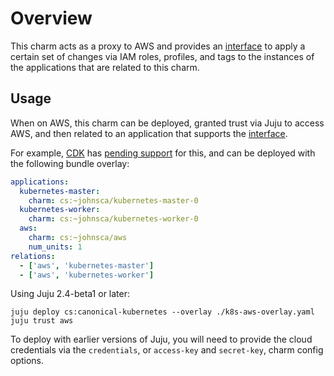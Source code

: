 # Overview

This charm acts as a proxy to AWS and provides an [interface][] to apply a
certain set of changes via IAM roles, profiles, and tags to the instances of
the applications that are related to this charm.

## Usage

When on AWS, this charm can be deployed, granted trust via Juju to access AWS,
and then related to an application that supports the [interface][].

For example, [CDK][] has [pending support](https://github.com/kubernetes/kubernetes/pull/62354)
for this, and can be deployed with the following bundle overlay:

```yaml
applications:
  kubernetes-master:
    charm: cs:~johnsca/kubernetes-master-0
  kubernetes-worker:
    charm: cs:~johnsca/kubernetes-worker-0
  aws:
    charm: cs:~johnsca/aws
    num_units: 1
relations:
  - ['aws', 'kubernetes-master']
  - ['aws', 'kubernetes-worker']
```

Using Juju 2.4-beta1 or later:

```
juju deploy cs:canonical-kubernetes --overlay ./k8s-aws-overlay.yaml
juju trust aws
```

To deploy with earlier versions of Juju, you will need to provide the cloud
credentials via the `credentials`, or `access-key` and `secret-key`, charm
config options.


[interface]: https://github.com/juju-solutions/interface-aws
[CDK]: https://jujucharms.com/canonical-kubernetes
